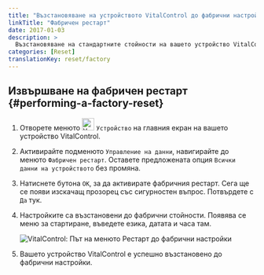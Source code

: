 ```yaml
---
title: "Възстановяване на устройството VitalControl до фабрични настройки"
linkTitle: "Фабричен рестарт"
date: 2017-01-03
description: >
  Възстановяване на стандартните стойности на вашето устройство VitalControl чрез извършване на фабричен рестарт.
categories: [Reset]
translationKey: reset/factory
---
```

## Извършване на фабричен рестарт {#performing-a-factory-reset}

1. Отворете менюто <img src="/icons/device.svg" width="25" align="bottom" alt="Устройство" /> `Устройство` на главния екран на вашето устройство VitalControl.

1. Активирайте подменюто `Управление на данни`, навигирайте до менюто `Фабричен рестарт`. Оставете предложената опция `Всички данни на устройството` без промяна.

1. Натиснете бутона `OK`, за да активирате фабричния рестарт. Сега ще се появи изскачащ прозорец със сигурностен въпрос. Потвърдете с `Да` тук.

1. Настройките са възстановени до фабрични стойности. Появява се меню за стартиране, въведете езика, датата и часа там.

   ![VitalControl: Път на менюто Рестарт до фабрични настройки](../images/resetdevice.png "Рестарт до фабрични настройки")

6. Вашето устройство VitalControl е успешно възстановено до фабрични настройки.
